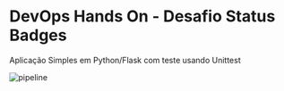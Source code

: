 # DevOps Hands On - Desafio Status Badges
Aplicação Simples em Python/Flask com teste usando Unittest

![pipeline](https://github.com/dnabap/devopslab/actions/workflows/pipeline.yml/badge.svg)